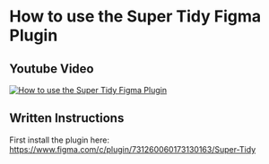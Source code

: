 # How to use the Super Tidy Figma Plugin
## Youtube Video
[![How to use the Super Tidy Figma Plugin](http://i3.ytimg.com/vi/i681_evMv2k/maxresdefault.jpg)](https://www.youtube.com/watch?v=i681_evMv2k)

## Written Instructions
First install the plugin here:
https://www.figma.com/c/plugin/731260060173130163/Super-Tidy